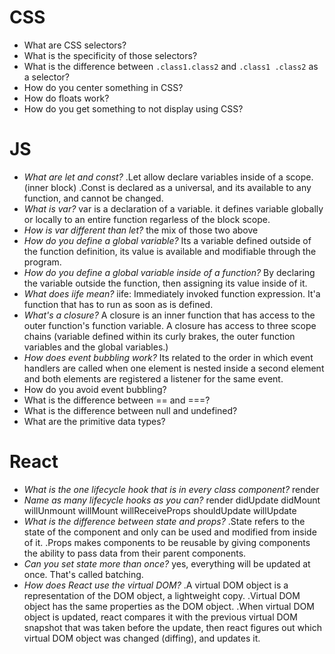 # CSS

- What are CSS selectors?
- What is the specificity of those selectors?
- What is the difference between `.class1.class2` and `.class1 .class2` as a selector?
- How do you center something in CSS?
- How do floats work? 
- How do you get something to not display using CSS?

# JS

- *What are let and const?*
    .Let allow declare variables inside of a scope. (inner block)
    .Const is declared as a universal, and its available to any function, and cannot
      be changed.
- *What is var?*
  var is a declaration of a variable. it defines variable globally or locally to
  an entire function regarless of the block scope.
- *How is var different than let?*
  the mix of those two above
- *How do you define a global variable?*
  Its a variable defined outside of the function definition, its value is available
  and modifiable through the program.
- *How do you define a global variable inside of a function?*
  By  declaring the variable outside the function, then assigning its value inside of it.
- *What does iife mean?*
  iife: Immediately invoked function expression. It'a function that has to run
  as soon as is defined.
- *What's a closure?*
  A closure is an inner function that has access to the outer function's function variable.
  A closure has access to three scope chains (variable defined within its curly brakes, the
    outer function variables and the global variables.)
- *How does event bubbling work?*
  Its related to the order in which event handlers are called when one element
  is nested inside a second element and both elements are registered a listener for the 
  same event.
- How do you avoid event bubbling?
- What is the difference between == and ===?
- What is the difference between null and undefined?
- What are the primitive data types?

# React

- *What is the one lifecycle hook that is in every class component?*
  render
- *Name as many lifecycle hooks as you can?*
  render
  didUpdate
  didMount
  willUnmount
  willMount
  willReceiveProps
  shouldUpdate
  willUpdate
- *What is the difference between state and props?*
    .State refers to the state of the component and only can be used and modified 
    from inside of it.
    .Props makes components to be reusable by giving components the ability to 
    pass data from their parent components.
- *Can you set state more than once?*
  yes, everything will be updated at once. That's called batching.
- *How does React use the virtual DOM?*
  .A virtual DOM object is a representation of the DOM object, a lightweight copy.
  .Virtual DOM object has the same properties as the DOM object.
  .When virtual DOM object is updated, react compares it with the previous
    virtual DOM snapshot that was taken before the update, then react figures out
    which virtual DOM object was changed (diffing), and updates it.
  